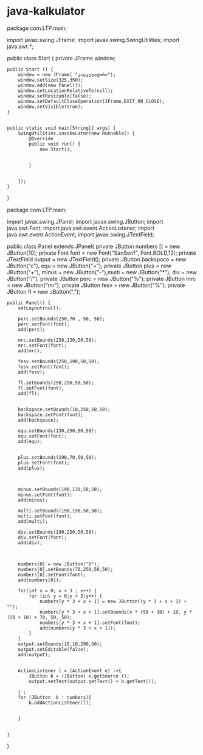 # java-kalkulator


package com.LTP.main;

import javax.swing.JFrame;
import  javax.swing.SwingUtilities;
import java.awt.*;


public class Start {
    private  JFrame window;

    public Start () {
        window = new JFrame( "კალკულატორი");
        window.setSize(325,350);
        window.add(new Panel());
        window.setLocationRelativeTo(null);
        window.setResizable(false);
        window.setDefaultCloseOperation(JFrame.EXIT_ON_CLOSE);
        window.setVisible(true);
    }


    public static void main(String[] args) {
        SwingUtilities.invokeLater(new Runnable() {
            @Override
            public void run() {
                new Start();


            }


        });
    }
}








package com.LTP.main;

import  javax.swing.JPanel;
import javax.swing.JButton;
import java.awt.Font;
import java.awt.event.ActionListener;
import java.awt.event.ActionEvent;
import javax.swing.JTextField;

public class Panel extends  JPanel{
    private  JButton numbers [] = new JButton[10];
    private Font font = new Font("SanSerif", Font.BOLD,12);
    private JTextField output = new JTextField();
    private JButton backspace = new JButton("c"), equ = new JButton("=");
    private JButton plus = new JButton("+"), minus = new JButton("-"),multi = new JButton("*"), div = new JButton("/");
    private JButton perc = new JButton("%");
    private JButton mrc = new JButton("mr");
    private JButton fesv = new JButton("%");
    private JButton fl = new JButton(",");



    public Panel() {
        setLayout(null);

        perc.setBounds(250,70 , 50, 50);
        perc.setFont(font);
        add(perc);

        mrc.setBounds(250,130,50,50);
        mrc.setFont(font);
        add(mrc);

        fesv.setBounds(250,190,50,50);
        fesv.setFont(font);
        add(fesv);

        fl.setBounds(250,250,50,50);
        fl.setFont(font);
        add(fl);


        backspace.setBounds(10,250,50,50);
        backspace.setFont(font);
        add(backspace);

        equ.setBounds(130,250,50,50);
        equ.setFont(font);
        add(equ);


        plus.setBounds(190,70,50,50);
        plus.setFont(font);
        add(plus);



        minus.setBounds(190,130,50,50);
        minus.setFont(font);
        add(minus);

        multi.setBounds(190,190,50,50);
        multi.setFont(font);
        add(multi);

        div.setBounds(190,250,50,50);
        div.setFont(font);
        add(div);



        numbers[0] = new JButton("0");
        numbers[0].setBounds(70,250,50,50);
        numbers[0].setFont(font);
        add(numbers[0]);

        for(int x = 0; x < 3 ; x++) {
            for (int y = 0;y < 3;y++) {
                numbers[y * 3 + x + 1] = new JButton((y * 3 + x + 1) + "");
                numbers[y * 3 + x + 1].setBounds(x * (50 + 10) + 10, y * (50 + 10) + 70, 50, 50);
                numbers[y * 3 + x + 1].setFont(font);
                add(numbers[y * 3 + x + 1]);
            }
        }
        output.setBounds(10,10,290,50);
        output.setEditable(false);
        add(output);


        ActionListener l = (ActionEvent e) ->{
            JButton b = (JButton) e.getSource ();
            output.setText(output.getText() + b.getText());

        } ;
        for (JButton  b : numbers){
            b.addActionListener(l);


        }


    }

}
